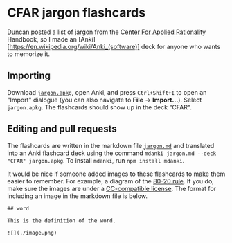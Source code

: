# CFAR jargon flashcards

[Duncan posted](https://www.lesswrong.com/posts/fbv9FWss6ScDMJiAx/appendix-jargon-dictionary) a list of jargon from the [Center For Applied Rationality](https://en.wikipedia.org/wiki/Center_for_Applied_Rationality) Handbook, so I made an [Anki][https://en.wikipedia.org/wiki/Anki_(software)] deck for anyone who wants to memorize it.

## Importing

Download [`jargon.apkg`](./jargon.apkg), open Anki, and press `Ctrl+Shift+I` to open an "Import" dialogue (you can also navigate to **File** → **Import...**). Select `jargon.apkg`. The flashcards should show up in the deck "CFAR".

## Editing and pull requests

The flashcards are written in the markdown file [`jargon.md`](./jargon.md) and translated into an Anki flashcard deck using the command `mdanki jargon.md --deck "CFAR" jargon.apkg`. To install `mdanki`, run `npm install mdanki`.

It would be nice if someone added images to these flashcards to make them easier to remember. For example, a diagram of the [80-20 rule](https://en.wikipedia.org/wiki/Pareto_principle). If you do, make sure the images are under a [CC-compatible license](https://en.wikipedia.org/wiki/Creative_Commons_license). The format for including an image in the markdown file is below.

```
## word

This is the definition of the word.

![](./image.png)
```
